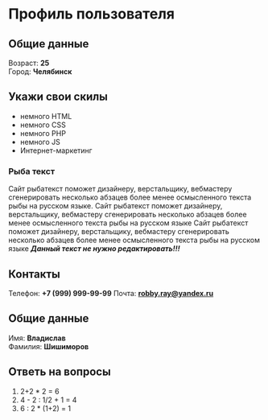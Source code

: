 # Профиль пользователя


## Общие данные

Возраст: **25**      
Город: **Челябинск**       

## Укажи свои скилы

- немного HTML
- немного CSS
- немного PHP
- немного JS 
- Интернет-маркетинг

### Рыба текст
Сайт рыбатекст поможет дизайнеру, верстальщику, вебмастеру сгенерировать несколько абзацев более менее осмысленного текста рыбы на русском языке.
Сайт рыбатекст поможет дизайнеру, верстальщику, вебмастеру сгенерировать несколько абзацев более менее осмысленного текста рыбы на русском языке
Сайт рыбатекст поможет дизайнеру, верстальщику, вебмастеру сгенерировать несколько абзацев более менее осмысленного текста рыбы на русском языке
***Данный текст не нужно редактировать!!!***

## Контакты

Телефон: **+7 (999) 999-99-99**
Почта: **robby.ray@yandex.ru**

## Общие данные

Имя: **Владислав**    
Фамилия: **Шишиморов**

## Ответь на вопросы

1. 2+2 * 2 = 6
2. 4 - 2 : 1/2 + 1 = 4
3. 6 : 2 * (1+2) = 1

